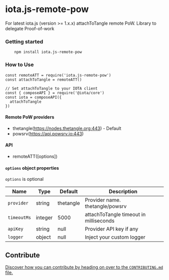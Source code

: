 # iota.js-remote-pow
For latest iota.js (version >= 1.x.x) attachToTangle remote PoW. Library to delegate Proof-of-work 


### Getting started
```
    npm install iota.js-remote-pow
```

### How to Use

```
const remoteATT = require('iota.js-remote-pow')
const attachToTangle = remoteATT()

// Set attachToTangle to your IOTA client
const { composeAPI } = require('@iota/core')
const iota = composeAPI({
  attachToTangle
})
```

#### Remote PoW providers
- thetangle(https://nodes.thetangle.org:443) - Default
- powsrv(https://api.powsrv.io:443)

#### API

- remoteATT([options])

#### `options` object properties

`options` is optional

<table class="params">
  <thead>
    <tr>
      <th>Name</th>
      <th>Type</th>
      <th>Default</th>
      <th class="last">Description</th>
    </tr>
  </thead>
  <tbody>
    <tr>
      <td class="name"><code>provider</code></td>
      <td class="type">
        <span class="param-type">string</span>
      </td>
      <td>
        <span>thetangle</span>
      </td>
      <td class="description last">
        <span>Provider name. thetangle/powsrv</span>
      </td>
    </tr>
    <tr>
      <td class="name"><code>timeoutMs</code></td>
      <td class="type">
        <span class="param-type">integer</span>
      </td>
      <td>
        <span>5000</span>
      </td>
      <td class="description last">
        <span>attachToTangle timeout in milliseconds</span>
      </td>
    </tr>
    <tr>
      <td class="name"><code>apiKey</code></td>
      <td class="type">
        <span class="param-type">string</span>
      </td>
      <td>
        <span>null</span>
      </td>
      <td class="description last">
        <span>Provider API key if any</span>
      </td>
    </tr>
    <tr>
      <td class="name"><code>logger</code></td>
      <td class="type">
        <span class="param-type">object</span>
      </td>
      <td>
        <span>null</span>
      </td>
      <td class="description last">
        <span>Inject your custom logger</span>
      </td>
    </tr>
  </tbody>
</table>

## Contribute

[Discover how you can contribute by heading on over to the `CONTRIBUTING.md` file.](https://github.com/pasupulaphani/iota.js-remote-pow/blob/master/CONTRIBUTING.md)

